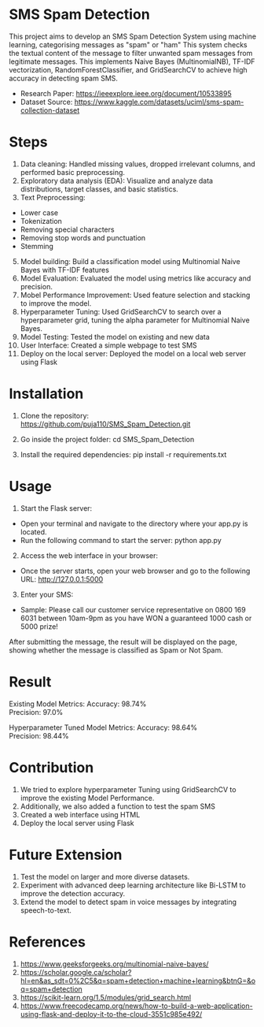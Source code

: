 # SMS Spam Detection

This project aims to develop an SMS Spam Detection System using machine learning, categorising messages as "spam" or "ham" This system checks the textual content of the message to filter unwanted spam messages from legitimate messages. This implements Naive Bayes (MultinomialNB), TF-IDF vectorization, RandomForestClassifier, and GridSearchCV to achieve high accuracy in detecting spam SMS.

- Research Paper: https://ieeexplore.ieee.org/document/10533895
- Dataset Source: https://www.kaggle.com/datasets/uciml/sms-spam-collection-dataset

# Steps <br/>

1. Data cleaning: Handled missing values, dropped irrelevant columns, and performed basic preprocessing.
2. Exploratory data analysis (EDA): Visualize and analyze data distributions, target classes, and basic statistics.
3. Text Preprocessing:

- Lower case
- Tokenization
- Removing special characters
- Removing stop words and punctuation
- Stemming

5. Model building: Build a classification model using Multinomial Naive Bayes with TF-IDF features
6. Model Evaluation: Evaluated the model using metrics like accuracy and precision.
7. Mobel Performance Improvement: Used feature selection and stacking to improve the model.
8. Hyperparameter Tuning: Used GridSearchCV to search over a hyperparameter grid, tuning the alpha parameter for Multinomial Naive Bayes.
9. Model Testing: Tested the model on existing and new data
10. User Interface: Created a simple webpage to test SMS
11. Deploy on the local server: Deployed the model on a local web server using Flask

# Installation

1. Clone the repository:
   https://github.com/puja110/SMS_Spam_Detection.git

2. Go inside the project folder:
   cd SMS_Spam_Detection

3. Install the required dependencies:
   pip install -r requirements.txt

# Usage

1. Start the Flask server:

- Open your terminal and navigate to the directory where your app.py is located.
- Run the following command to start the server:
  python app.py

2. Access the web interface in your browser:

- Once the server starts, open your web browser and go to the following URL:
  http://127.0.0.1:5000

3. Enter your SMS:

- Sample: Please call our customer service representative on 0800 169 6031 between 10am-9pm as you have WON a guaranteed 1000 cash or 5000 prize!

After submitting the message, the result will be displayed on the page, showing whether the message is classified as Spam or Not Spam.

# Result

Existing Model Metrics:
Accuracy: 98.74% <br/>
Precision: 97.0%

Hyperparameter Tuned Model Metrics:
Accuracy: 98.64% <br/>
Precision: 98.44%

# Contribution

1. We tried to explore hyperparameter Tuning using GridSearchCV to improve the existing Model Performance.
2. Additionally, we also added a function to test the spam SMS
3. Created a web interface using HTML
4. Deploy the local server using Flask


# Future Extension

1. Test the model on larger and more diverse datasets.
2. Experiment with advanced deep learning architecture like Bi-LSTM to improve the detection accuracy.
3. Extend the model to detect spam in voice messages by integrating speech-to-text.

# References

1. https://www.geeksforgeeks.org/multinomial-naive-bayes/
2. https://scholar.google.ca/scholar?hl=en&as_sdt=0%2C5&q=spam+detection+machine+learning&btnG=&oq=spam+detection
3. https://scikit-learn.org/1.5/modules/grid_search.html
4. https://www.freecodecamp.org/news/how-to-build-a-web-application-using-flask-and-deploy-it-to-the-cloud-3551c985e492/
